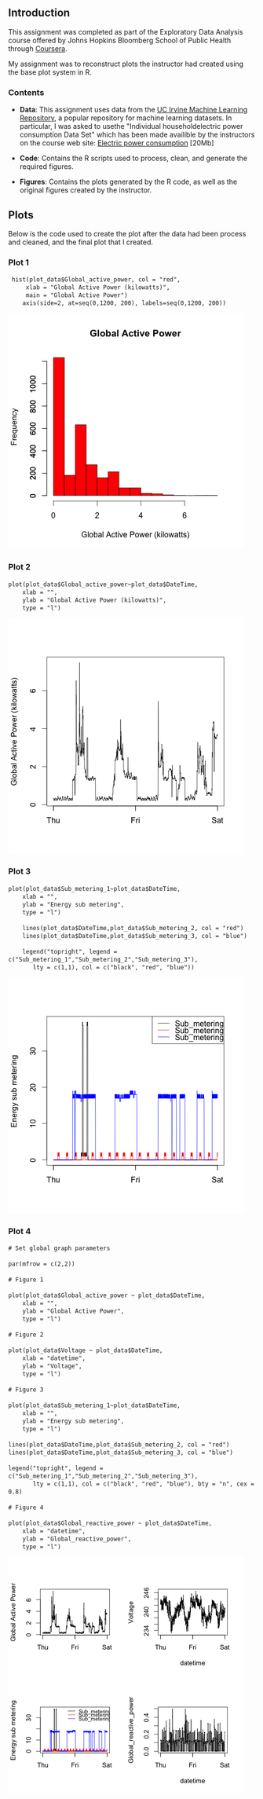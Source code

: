 ## Introduction

This assignment was completed as part of the Exploratory Data Analysis course offered by Johns Hopkins Bloomberg School of Public Health through <a href="http://www.coursera.com">Coursera</a>.

My assignment was to reconstruct plots the instructor had created using the 
base plot system in R.

### Contents
 
- <b>Data</b>: This assignment uses data from the <a href="http://archive.ics.uci.edu/ml/">UC Irvine Machine Learning Repository</a>, a popular repository for machine learning datasets. In particular, I was asked to usethe "Individual householdelectric power consumption Data Set" which has been made availible by the instructors on the course web site: <a              href="https://d396qusza40orc.cloudfront.net/exdata%2Fdata%2Fhousehold_power_consumption.zip">Electric power consumption</a> [20Mb]

- <b>Code</b>: Contains the R scripts used to process, clean, and generate the required figures.

- <b>Figures</b>: Contains the plots generated by the R code, as well as the original figures created by the instructor.

## Plots
Below is the code used to create the plot after the data had been process and cleaned, and the final plot that I created.

### Plot 1

<pre><code> hist(plot_data$Global_active_power, col = "red",
     xlab = "Global Active Power (kilowatts)",
     main = "Global Active Power")
    axis(side=2, at=seq(0,1200, 200), labels=seq(0,1200, 200))
</code></pre>

![](Figures/plot1.png)

### Plot 2

<pre><code>plot(plot_data$Global_active_power~plot_data$DateTime,
    xlab = "",
    ylab = "Global Active Power (kilowatts)",
    type = "l")
</code></pre>

![](Figures/plot2.png)


### Plot 3

<pre><code>plot(plot_data$Sub_metering_1~plot_data$DateTime,
    xlab = "",
    ylab = "Energy sub metering",
    type = "l")

    lines(plot_data$DateTime,plot_data$Sub_metering_2, col = "red")
    lines(plot_data$DateTime,plot_data$Sub_metering_3, col = "blue")

    legend("topright", legend = c("Sub_metering_1","Sub_metering_2","Sub_metering_3"),
       lty = c(1,1), col = c("black", "red", "blue"))
</code></pre>

![](Figures/plot3.png)

### Plot 4

<pre><code># Set global graph parameters

par(mfrow = c(2,2))

# Figure 1

plot(plot_data$Global_active_power ~ plot_data$DateTime,
    xlab = "",
    ylab = "Global Active Power",
    type = "l")

# Figure 2

plot(plot_data$Voltage ~ plot_data$DateTime,
    xlab = "datetime",
    ylab = "Voltage",
    type = "l")

# Figure 3

plot(plot_data$Sub_metering_1~plot_data$DateTime,
    xlab = "",
    ylab = "Energy sub metering",
    type = "l")

lines(plot_data$DateTime,plot_data$Sub_metering_2, col = "red")
lines(plot_data$DateTime,plot_data$Sub_metering_3, col = "blue")

legend("topright", legend = c("Sub_metering_1","Sub_metering_2","Sub_metering_3"),
       lty = c(1,1), col = c("black", "red", "blue"), bty = "n", cex = 0.8)

# Figure 4

plot(plot_data$Global_reactive_power ~ plot_data$DateTime,
    xlab = "datetime",
    ylab = "Global_reactive_power",
    type = "l")
</code></pre>

![](Figures/plot4.png)